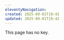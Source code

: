 ```yaml
---
eleventyNavigation:
created: 2025-09-01T19:42
updated: 2025-09-01T19:42
---
```

This page has no key.